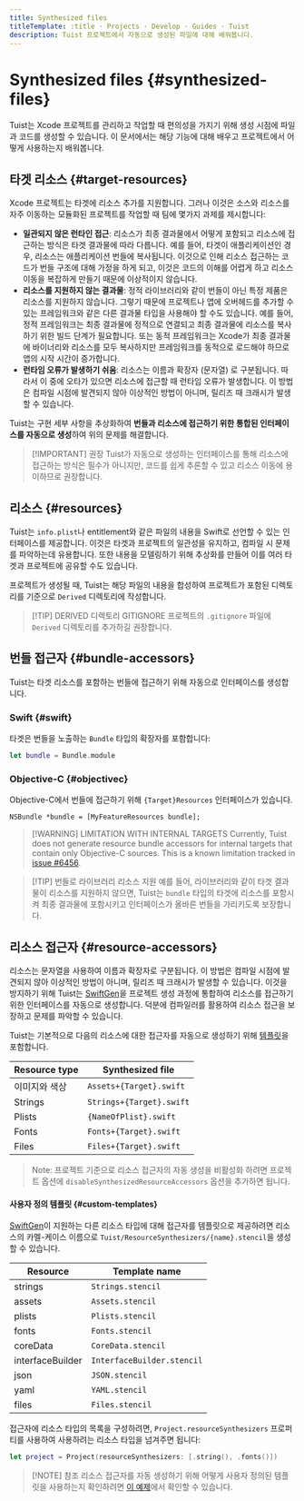 ```yaml
---
title: Synthesized files
titleTemplate: :title · Projects · Develop · Guides · Tuist
description: Tuist 프로젝트에서 자동으로 생성된 파일에 대해 배워봅니다.
---
```


# Synthesized files {#synthesized-files}

Tuist는 Xcode 프로젝트를 관리하고 작업할 때 편의성을 가지기 위해 생성 시점에 파일과 코드를 생성할 수 있습니다. 이 문서에서는 해당 기능에 대해 배우고 프로젝트에서 어떻게 사용하는지 배워봅니다.

## 타겟 리소스 {#target-resources}

Xcode 프로젝트는 타겟에 리소스 추가를 지원합니다. 그러나 이것은 소스와 리소스를 자주 이동하는 모듈화된 프로젝트를 작업할 때 팀에 몇가지 과제를 제시합니다:

- **일관되지 않은 런타인 접근**: 리소스가 최종 결과물에서 어떻게 포함되고 리소스에 접근하는 방식은 타겟 결과물에 따라 다릅니다. 예를 들어, 타겟이 애플리케이션인 경우, 리소스는 애플리케이션 번들에 복사됩니다. 이것으로 인해 리소스 접근하는 코드가 번들 구조에 대해 가정을 하게 되고, 이것은 코드의 이해를 어렵게 하고 리소스 이동을 복잡하게 만들기 때문에 이상적이지 않습니다.
- **리소스를 지원하지 않는 결과물**: 정적 라이브러리와 같이 번들이 아닌 특정 제품은 리소스를 지원하지 않습니다. 그렇기 때문에 프로젝트나 앱에 오버헤드를 추가할 수 있는 프레임워크와 같은 다른 결과물 타입을 사용해야 할 수도 있습니다. 예를 들어, 정적 프레임워크는 최종 결과물에 정적으로 연결되고 최종 결과물에 리소스를 복사하기 위한 빌드 단계가 필요합니다. 또는 동적 프레임워크는 Xcode가 최종 결과물에 바이너리와 리소스를 모두 복사하지만 프레임워크를 동적으로 로드해야 하므로 앱의 시작 시간이 증가합니다.
- **런타임 오류가 발생하기 쉬움**: 리소스는 이름과 확장자 (문자열) 로 구분됩니다. 따라서 이 중에 오타가 있으면 리소스에 접근할 때 런타임 오류가 발생합니다. 이 방법은 컴파일 시점에 발견되지 않아 이상적인 방법이 아니며, 릴리즈 때 크래시가 발생할 수 있습니다.

Tuist는 구현 세부 사항을 추상화하여 **번들과 리소스에 접근하기 위한 통합된 인터페이스를 자동으로 생성**하여 위의 문제를 해결합니다.

> [!IMPORTANT] 권장
> Tuist가 자동으로 생성하는 인터페이스를 통해 리소스에 접근하는 방식은 필수가 아니지만, 코드를 쉽게 추론할 수 있고 리소스 이동에 용이하므로 권장합니다.

## 리소스 {#resources}

Tuist는 `info.plist`나 entitlement와 같은 파일의 내용을 Swift로 선언할 수 있는 인터페이스를 제공합니다.
이것은 타겟과 프로젝트의 일관성을 유지하고,
컴파일 시 문제를 파악하는데 유용합니다.
또한 내용을 모델링하기 위해 추상화를 만들어 이를 여러 타겟과 프로젝트에 공유할 수도 있습니다.

프로젝트가 생성될 때,
Tuist는 해당 파일의 내용을 합성하여 프로젝트가 포함된 디렉토리를 기준으로 `Derived` 디렉토리에 작성합니다.

> [!TIP] DERIVED 디렉토리 GITIGNORE
> 프로젝트의 `.gitignore` 파일에 `Derived` 디렉토리를 추가하길 권장합니다.

## 번들 접근자 {#bundle-accessors}

Tuist는 타겟 리소스를 포함하는 번들에 접근하기 위해 자동으로 인터페이스를 생성합니다.

### Swift {#swift}

타겟은 번들을 노출하는 `Bundle` 타입의 확장자를 포함합니다:

```swift
let bundle = Bundle.module
```

### Objective-C {#objectivec}

Objective-C에서 번들에 접근하기 위해 `{Target}Resources` 인터페이스가 있습니다.

```objc
NSBundle *bundle = [MyFeatureResources bundle];
```

> [!WARNING] LIMITATION WITH INTERNAL TARGETS
> Currently, Tuist does not generate resource bundle accessors for internal targets that contain only Objective-C sources. This is a known limitation tracked in [issue #6456](https://github.com/tuist/tuist/issues/6456).

> [!TIP] 번들로 라이브러리 리소스 지원
> 예를 들어, 라이브러리와 같이 타겟 결과물이 리소스를 지원하지 않으면, Tuist는 `bundle` 타입의 타겟에 리소스를 포함시켜 최종 결과물에 포함시키고 인터페이스가 올바른 번들을 가리키도록 보장합니다.

## 리소스 접근자 {#resource-accessors}

리소스는 문자열을 사용하여 이름과 확장자로 구분됩니다. 이 방법은 컴파일 시점에 발견되지 않아 이상적인 방법이 아니며, 릴리즈 때 크래시가 발생할 수 있습니다. 이것을 방지하기 위해 Tuist는 [SwiftGen](https://github.com/SwiftGen/SwiftGen)을 프로젝트 생성 과정에 통합하여 리소스를 접근하기 위한 인터페이스를 자동으로 생성합니다. 덕분에 컴파일러를 활용하여 리소스 접근을 보장하고 문제를 파악할 수 있습니다.

Tuist는 기본적으로 다음의 리소스에 대한 접근자를 자동으로 생성하기 위해 [템플릿](https://github.com/tuist/tuist/tree/main/Sources/TuistGenerator/Templates)을 포함합니다.

| Resource type | Synthesized file         |
| ------------- | ------------------------ |
| 이미지와 색상       | `Assets+{Target}.swift`  |
| Strings       | `Strings+{Target}.swift` |
| Plists        | `{NameOfPlist}.swift`    |
| Fonts         | `Fonts+{Target}.swift`   |
| Files         | `Files+{Target}.swift`   |

> Note: 프로젝트 기준으로 리소스 접근자의 자동 생성을 비활성화 하려면 프로젝트 옵션에 `disableSynthesizedResourceAccessors` 옵션을 추가하면 됩니다.

#### 사용자 정의 템플릿 {#custom-templates}

[SwiftGen](https://github.com/SwiftGen/SwiftGen)이 지원하는 다른 리소스 타입에 대해 접근자를 템플릿으로 제공하려면 리소스의 카멜-케이스 이름으로 `Tuist/ResourceSynthesizers/{name}.stencil`을 생성할 수 있습니다.

| Resource         | Template name              |
| ---------------- | -------------------------- |
| strings          | `Strings.stencil`          |
| assets           | `Assets.stencil`           |
| plists           | `Plists.stencil`           |
| fonts            | `Fonts.stencil`            |
| coreData         | `CoreData.stencil`         |
| interfaceBuilder | `InterfaceBuilder.stencil` |
| json             | `JSON.stencil`             |
| yaml             | `YAML.stencil`             |
| files            | `Files.stencil`            |

접근자에 리소스 타입의 목록을 구성하려면,
`Project.resourceSynthesizers` 프로퍼티를 사용하여 사용하려는 리소스 타입을 넘겨주면 됩니다:

```swift
let project = Project(resourceSynthesizers: [.string(), .fonts()])
```

> [!NOTE] 참조
> 리소스 접근자를 자동 생성하기 위해 어떻게 사용자 정의된 템플릿을 사용하는지 확인하려면 [이 예제](https://github.com/tuist/tuist/tree/main/fixtures/ios_app_with_templates)에서 확인할 수 있습니다.
